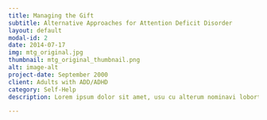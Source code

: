 ```yaml
---
title: Managing the Gift
subtitle: Alternative Approaches for Attention Deficit Disorder
layout: default
modal-id: 2
date: 2014-07-17
img: mtg_original.jpg
thumbnail: mtg_original_thumbnail.png
alt: image-alt
project-date: September 2000
client: Adults with ADD/ADHD
category: Self-Help
description: Lorem ipsum dolor sit amet, usu cu alterum nominavi lobortis. At duo novum diceret. Tantas apeirian vix et, usu sanctus postulant inciderint ut, populo diceret necessitatibus in vim. Cu eum dicam feugiat noluisse.

---
```

